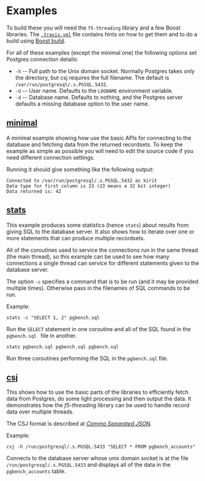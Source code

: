 # Examples

To build these you will need the `f5-threading` library and a few Boost libraries. The [`.travis.yml`](./../.travis.yml) file contains hints on how to get them and to do a build using [Boost build](http://www.boost.org/build/).

For all of these examples (except the minimal one) the following options set Postgres connection details:

* `-h` -- Full path to the Unix domain socket. Normally Postgres takes only the directory, but csj requires the full filename. The default is `/var/run/postgresql/.s.PGSQL.5432`.
* `-U` -- User name. Defaults to the `LOGNAME` environment variable.
* `-d` -- Database name. Defaults to nothing, and the Postgres server defaults a missing database option to the user name.


## [minimal](./minimal.cpp#L27)

A minimal example showing how use the basic APIs for connecting to the database and fetching data from the returned recordsets. To keep the example as simple as possible you will need to edit the source code if you need different connection settings.

Running it should give something like the following output:

    Connected to /var/run/postgresql/.s.PGSQL.5432 as kirit
    Data type for first column is 23 (23 means a 32 bit integer)
    Data returned is: 42


## [stats](./stats.cpp#L11)

This example produces some statistics (hence `stats`) about results from giving SQL to the database server.  It also shows how to iterate over one or more statements that can produce multiple recordsets.

All of the coroutines used to service the connections run in the same thread (the main thread), so this example can be used to see how many connections a single thread can service for different statements given to the database server.

The option `-c` specifies a command that is to be run (and it may be provided multiple times). Otherwise pass in the filenames of SQL commands to be run.

Example:

    stats -c "SELECT 1, 2" pgbench.sql

Run the `SELECT` statement in one coroutine and all of the SQL found in the `pgbench.sql ` file in another.

    stats pgbench.sql pgbench.sql pgbench.sql

Run three coroutines performing the SQL in the `pgbench.sql` file.


## [csj](./f5/csj.cpp#L6)

This shows how to use the basic parts of the libraries to efficiently fetch data from Postgres, do some light processing and then output the data. It demonstrates how the _f5-threading_ library can be used to handle record data over multiple threads.

The CSJ format is described at _[Comma Separated JSON](http://www.kirit.com/Comma%20Separated%20JSON)_.

Example:

    csj -h /run/postgresql/.s.PGSQL.5433 "SELECT * FROM pgbench_accounts"

Connects to the database server whose unix domain socket is at the file `/run/postgresql/.s.PGSQL.5433` and displays all of the data in the `pgbench_accounts` table.
